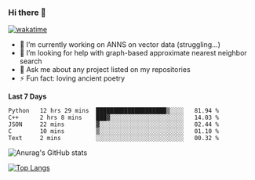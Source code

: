 ### Hi there 👋

[![wakatime](https://wakatime.com/badge/user/8906da98-c623-4aff-ac00-99cb42e09b38.svg)](https://wakatime.com/@8906da98-c623-4aff-ac00-99cb42e09b38)

- 🔭 I’m currently working on ANNS on vector data (struggling...)
- 🤔 I’m looking for help with graph-based approximate nearest neighbor search
- 💬 Ask me about any project listed on my repositories
- ⚡ Fun fact: loving ancient poetry


**Last 7 Days**
<!--START_SECTION:waka-->

```text
Python   12 hrs 29 mins  ████████████████████▒░░░░   81.94 %
C++      2 hrs 8 mins    ███▓░░░░░░░░░░░░░░░░░░░░░   14.03 %
JSON     22 mins         ▓░░░░░░░░░░░░░░░░░░░░░░░░   02.44 %
C        10 mins         ▒░░░░░░░░░░░░░░░░░░░░░░░░   01.10 %
Text     2 mins          ░░░░░░░░░░░░░░░░░░░░░░░░░   00.32 %
```

<!--END_SECTION:waka-->

![Anurag's GitHub stats](https://github-readme-stats.vercel.app/api?username=matchyc&count_private=true&show_icons=true&theme=vue)

[![Top Langs](https://github-readme-stats.vercel.app/api/top-langs/?username=matchyc&langs_count=4&&hide=perl,raku,html,javascript,shell,roff,prolog)](https://github.com/anuraghazra/github-readme-stats)
